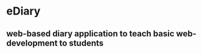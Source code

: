 eDiary
======
web-based diary application to teach basic web-development to students
----------------------------------------------------------------------
